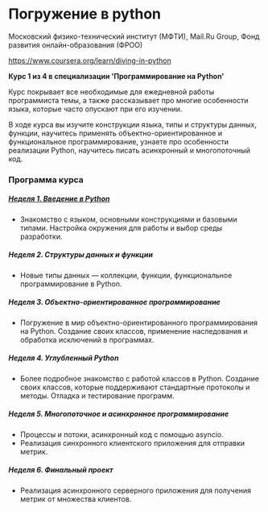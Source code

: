 # Погружение в python
Московский физико-технический институт (МФТИ), Mail.Ru Group, Фонд развития онлайн-образования (ФРОО)

https://www.coursera.org/learn/diving-in-python

**Курс 1 из 4 в специализации 'Программирование на Python'**

Курс покрывает все необходимые для ежедневной работы программиста темы, а также рассказывает про многие особенности языка, которые часто опускают при его изучении.

В ходе курса вы изучите конструкции языка, типы и структуры данных, функции, научитесь применять объектно-ориентированное и функциональное программирование, узнаете про особенности реализации Python, научитесь писать асинхронный и многопоточный код.

### Программа курса
##### [Неделя 1. Введение в Python](\week_1)
* Знакомство с языком, основными конструкциями и базовыми типами. Настройка окружения для работы и выбор среды разработки.

##### Неделя 2. Структуры данных и функции
* Новые типы данных — коллекции, функции, функциональное программирование в Python.


##### Неделя 3. Объектно-ориентированное программирование
* Погружение в мир объектно-ориентированного программирования на Python. Создание своих классов, применение наследования и обработка исключений в программах.

##### Неделя 4. Углубленный Python
*  Более подробное знакомство с работой классов в Python. Создание своих классов, которые поддерживают стандартные протоколы и методы. Отладка и тестирование программ.


##### Неделя 5. Многопоточное и асинхронное программирование
* Процессы и потоки, асинхронный код с помощью asyncio.
* Реализация синхронного клиентского приложения для отправки метрик.

##### Неделя 6. Финальный проект
* Реализация асинхронного серверного приложения для получения метрик от множества клиентов.
 
 
